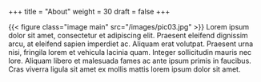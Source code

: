 +++
title = "About"
weight = 30
draft = false
+++

{{< figure class="image main" src="/images/pic03.jpg" >}}
Lorem ipsum dolor sit amet, consectetur et adipiscing elit. Praesent eleifend dignissim arcu, at eleifend sapien imperdiet ac. Aliquam erat volutpat. Praesent urna nisi, fringila lorem et vehicula lacinia quam. Integer sollicitudin mauris nec lore. Aliquam libero et malesuada fames ac ante ipsum primis in faucibus. Cras viverra ligula sit amet ex mollis mattis lorem ipsum dolor sit amet.
